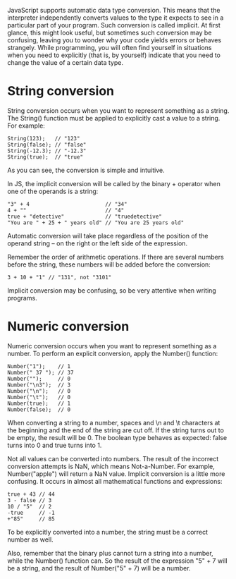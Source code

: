 JavaScript supports automatic data type conversion. This means that the interpreter independently converts values to the type it expects to see in a particular part of your program. Such conversion is called implicit. At first glance, this might look useful, but sometimes such conversion may be confusing, leaving you to wonder why your code yields errors or behaves strangely. While programming, you will often find yourself in situations when you need to explicitly (that is, by yourself) indicate that you need to change the value of a certain data type.

# String conversion
String conversion occurs when you want to represent something as a string. The String() function must be applied to explicitly cast a value to a string. For example:
```
String(123);   // "123"
String(false); // "false"
String(-12.3); // "-12.3"
String(true);  // "true"
```
As you can see, the conversion is simple and intuitive.

In JS, the implicit conversion will be called by the binary + operator when one of the operands is a string:
```
"3" + 4                        // "34"
4 + ""                         // "4"
true + "detective"             // "truedetective"
"You are " + 25 + " years old" // "You are 25 years old"
```

Automatic conversion will take place regardless of the position of the operand string – on the right or the left side of the expression.

Remember the order of arithmetic operations. If there are several numbers before the string, these numbers will be added before the conversion:
```
3 + 10 + "1" // "131", not "3101"
```

Implicit conversion may be confusing, so be very attentive when writing programs.

# Numeric conversion
Numeric conversion occurs when you want to represent something as a number. To perform an explicit conversion, apply the Number() function:
```
Number("1");    // 1
Number(" 37 "); // 37
Number("");     // 0
Number("\n3");  // 3
Number("\n");   // 0
Number("\t");   // 0
Number(true);   // 1
Number(false);  // 0
```
When converting a string to a number, spaces and \n and \t characters at the beginning and the end of the string are cut off. If the string turns out to be empty, the result will be 0. The boolean type behaves as expected: false turns into 0 and true turns into 1.

Not all values can be converted into numbers. The result of the incorrect conversion attempts is NaN, which means Not-a-Number. For example, Number("apple") will return a NaN value.
Implicit conversion is a little more confusing. It occurs in almost all mathematical functions and expressions:
```
true + 43 // 44
3 - false // 3
10 / "5"  // 2
-true     // -1
+"85"     // 85
```
To be explicitly converted into a number, the string must be a correct number as well.

Also, remember that the binary plus cannot turn a string into a number, while the Number() function can. So the result of the expression "5" + 7 will be a string, and the result of Number("5" + 7) will be a number.
